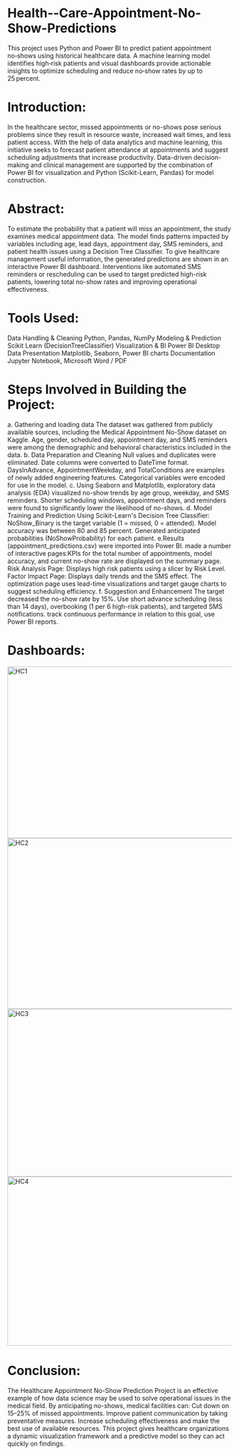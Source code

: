 # Health--Care-Appointment-No-Show-Predictions
This project uses Python and Power BI to predict patient appointment no‑shows using historical healthcare data. A machine learning model identifies high‑risk patients and visual dashboards provide actionable insights to optimize scheduling and reduce no‑show rates by up to 25 percent.

# Introduction:
In the healthcare sector, missed appointments or no-shows pose serious problems since they result in resource waste, increased wait times, and less patient access. With the help of data analytics and machine learning, this initiative seeks to forecast patient attendance at appointments and suggest scheduling adjustments that increase productivity. Data-driven decision-making and clinical management are supported by the combination of Power BI for visualization and Python (Scikit-Learn, Pandas) for model construction.

# Abstract:
To estimate the probability that a patient will miss an appointment, the study examines medical appointment data. The model finds patterns impacted by variables including age, lead days, appointment day, SMS reminders, and patient health issues using a Decision Tree Classifier. To give healthcare management useful information, the generated predictions are shown in an interactive Power BI dashboard. 
Interventions like automated SMS reminders or rescheduling can be used to target predicted high-risk patients, lowering total no-show rates and improving operational effectiveness.

# Tools Used:
Data Handling & Cleaning	Python, Pandas, NumPy
Modeling & Prediction	Scikit Learn (DecisionTreeClassifier)
Visualization & BI	Power BI Desktop
Data Presentation	Matplotlib, Seaborn, Power BI charts
Documentation	Jupyter Notebook, Microsoft Word / PDF

# Steps Involved in Building the Project:
a. Gathering and loading data 
The dataset was gathered from publicly available sources, including the Medical Appointment No-Show dataset on Kaggle.
Age, gender, scheduled day, appointment day, and SMS reminders were among the demographic and behavioral characteristics included in the data. 
b. Data Preparation and Cleaning 
Null values and duplicates were eliminated. 
Date columns were converted to DateTime format. 
DaysInAdvance, AppointmentWeekday, and TotalConditions are examples of newly added engineering features. Categorical variables were encoded for use in the model.
c. Using Seaborn and Matplotlib, exploratory data analysis (EDA) 
visualized no-show trends by age group, weekday, and SMS reminders.
Shorter scheduling windows, appointment days, and reminders were found to significantly lower the likelihood of no-shows. 
d. Model Training and Prediction 
Using Scikit-Learn's Decision Tree Classifier: 
NoShow_Binary is the target variable (1 = missed, 0 = attended). 
Model accuracy was between 80 and 85 percent. 
Generated anticipated probabilities (NoShowProbability) for each patient.
e.Results (appointment_predictions.csv) were imported into Power BI. 
made a number of interactive pages:KPIs for the total number of appointments, model accuracy, and current no-show rate are displayed on the summary page. 
Risk Analysis Page: Displays high risk patients using a slicer by Risk Level. 
Factor Impact Page: Displays daily trends and the SMS effect. 
The optimization page uses lead-time visualizations and target gauge charts to suggest scheduling efficiency. 
f. Suggestion and Enhancement 
The target decreased the no-show rate by 15%. 
Use short advance scheduling (less than 14 days), overbooking (1 per 6 high-risk patients), and targeted SMS notifications. track continuous performance in relation to this goal, use Power BI reports.

# Dashboards:
<img width="625" height="385" alt="HC1" src="https://github.com/user-attachments/assets/4912c6ed-2c2f-49db-98be-e1924f757d2f" />
<img width="628" height="383" alt="HC2" src="https://github.com/user-attachments/assets/2f1c77bd-7f36-4136-bf75-ba9af2f1074c" />
<img width="695" height="376" alt="HC3" src="https://github.com/user-attachments/assets/256814c4-c2bf-4f0b-892b-fe494efc614f" />
<img width="640" height="379" alt="HC4" src="https://github.com/user-attachments/assets/cd6dbdfe-d0ae-4a22-ab10-6a725d5b762c" />

# Conclusion:
The Healthcare Appointment No-Show Prediction Project is an effective example of how data science may be used to solve operational issues in the medical field. 
By anticipating no-shows, medical facilities can:
Cut down on 15–25% of missed appointments. 
Improve patient communication by taking preventative measures. 
Increase scheduling effectiveness and make the best use of available resources. 
This project gives healthcare organizations a dynamic visualization framework and a predictive model so they can act quickly on findings.

